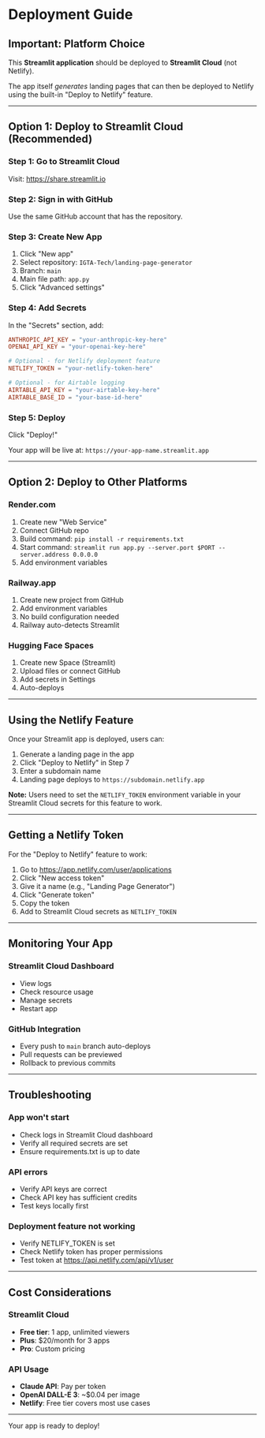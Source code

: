 # Deployment Guide

## Important: Platform Choice

This **Streamlit application** should be deployed to **Streamlit Cloud** (not Netlify).

The app itself *generates* landing pages that can then be deployed to Netlify using the built-in "Deploy to Netlify" feature.

---

## Option 1: Deploy to Streamlit Cloud (Recommended)

### Step 1: Go to Streamlit Cloud
Visit: https://share.streamlit.io

### Step 2: Sign in with GitHub
Use the same GitHub account that has the repository.

### Step 3: Create New App
1. Click "New app"
2. Select repository: `IGTA-Tech/landing-page-generator`
3. Branch: `main`
4. Main file path: `app.py`
5. Click "Advanced settings"

### Step 4: Add Secrets
In the "Secrets" section, add:

```toml
ANTHROPIC_API_KEY = "your-anthropic-key-here"
OPENAI_API_KEY = "your-openai-key-here"

# Optional - for Netlify deployment feature
NETLIFY_TOKEN = "your-netlify-token-here"

# Optional - for Airtable logging
AIRTABLE_API_KEY = "your-airtable-key-here"
AIRTABLE_BASE_ID = "your-base-id-here"
```

### Step 5: Deploy
Click "Deploy!"

Your app will be live at: `https://your-app-name.streamlit.app`

---

## Option 2: Deploy to Other Platforms

### Render.com
1. Create new "Web Service"
2. Connect GitHub repo
3. Build command: `pip install -r requirements.txt`
4. Start command: `streamlit run app.py --server.port $PORT --server.address 0.0.0.0`
5. Add environment variables

### Railway.app
1. Create new project from GitHub
2. Add environment variables
3. No build configuration needed
4. Railway auto-detects Streamlit

### Hugging Face Spaces
1. Create new Space (Streamlit)
2. Upload files or connect GitHub
3. Add secrets in Settings
4. Auto-deploys

---

## Using the Netlify Feature

Once your Streamlit app is deployed, users can:

1. Generate a landing page in the app
2. Click "Deploy to Netlify" in Step 7
3. Enter a subdomain name
4. Landing page deploys to `https://subdomain.netlify.app`

**Note:** Users need to set the `NETLIFY_TOKEN` environment variable in your Streamlit Cloud secrets for this feature to work.

---

## Getting a Netlify Token

For the "Deploy to Netlify" feature to work:

1. Go to https://app.netlify.com/user/applications
2. Click "New access token"
3. Give it a name (e.g., "Landing Page Generator")
4. Click "Generate token"
5. Copy the token
6. Add to Streamlit Cloud secrets as `NETLIFY_TOKEN`

---

## Monitoring Your App

### Streamlit Cloud Dashboard
- View logs
- Check resource usage
- Manage secrets
- Restart app

### GitHub Integration
- Every push to `main` branch auto-deploys
- Pull requests can be previewed
- Rollback to previous commits

---

## Troubleshooting

### App won't start
- Check logs in Streamlit Cloud dashboard
- Verify all required secrets are set
- Ensure requirements.txt is up to date

### API errors
- Verify API keys are correct
- Check API key has sufficient credits
- Test keys locally first

### Deployment feature not working
- Verify NETLIFY_TOKEN is set
- Check Netlify token has proper permissions
- Test token at https://api.netlify.com/api/v1/user

---

## Cost Considerations

### Streamlit Cloud
- **Free tier**: 1 app, unlimited viewers
- **Plus**: $20/month for 3 apps
- **Pro**: Custom pricing

### API Usage
- **Claude API**: Pay per token
- **OpenAI DALL-E 3**: ~$0.04 per image
- **Netlify**: Free tier covers most use cases

---

Your app is ready to deploy!
